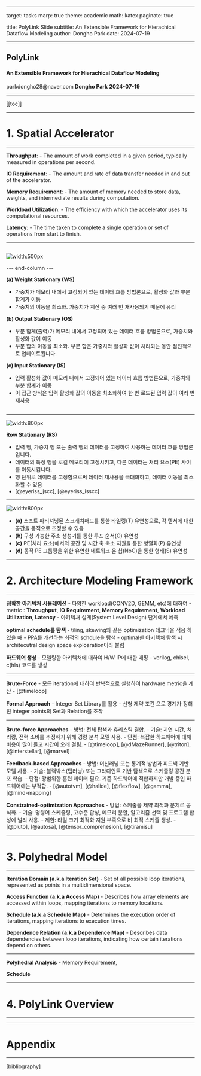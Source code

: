 <hr />
<p>target: tasks
marp: true
theme: academic
math: katex
paginate: true</p>
<p>title: PolyLink Slide
subtitle: An Extensible Framework for Hierachical Dataflow Modeling
author: Dongho Park
date: 2024-07-19</p>
<hr />
<!-- _class: lead -->
<!-- _paginate: false -->

<h2>PolyLink</h2>
<h4>An Extensible Framework for Hierachical Dataflow Modeling</h4>
<p>parkdongho28@naver.com
<strong>Dongho Park</strong>
<strong>2024-07-19</strong></p>
<hr />
<!-- _header: Outline -->

<p>[[toc]]</p>
<hr />
<!-- _class: chapter -->
<!-- _paginate: false -->

<h1><strong>1. Spatial Accelerator</strong></h1>
<hr />
<!-- _header: Key Metrics for Designing DNN Accelerators -->

<p><strong>Throughput</strong>: 
- The amount of work completed in a given period, typically measured in operations per second.</p>
<p><strong>IO Requirement</strong>: 
- The amount and rate of data transfer needed in and out of the accelerator.</p>
<p><strong>Memory Requirement</strong>: 
- The amount of memory needed to store data, weights, and intermediate results during computation.</p>
<p><strong>Workload Utilization</strong>: 
- The efficiency with which the accelerator uses its computational resources.</p>
<p><strong>Latency</strong>: 
- The time taken to complete a single operation or set of operations from start to finish.</p>
<hr />
<!-- _header: Dataflow Optimization -->

<div class="columns"><div class="column">

![width:500px](https://img1.daumcdn.net/thumb/R1280x0/?scode=mtistory2&fname=https%3A%2F%2Fblog.kakaocdn.net%2Fdn%2FkJ34r%2FbtrbW2ernwv%2FRNx3WnjkxkELIHZSTZaXGk%2Fimg.png)

--- end-column ---


**(a) Weight Stationary (WS)**

- 가중치가 메모리 내에서 고정되어 있는 데이터 흐름 방법론으로, 활성화 값과 부분 합계가 이동
- 가중치의 이동을 최소화. 가중치가 계산 중 여러 번 재사용되기 때문에 유리

**(b) Output Stationary (OS)**

- 부분 합계(출력)가 메모리 내에서 고정되어 있는 데이터 흐름 방법론으로, 가중치와 활성화 값이 이동
- 부분 합의 이동을 최소화. 부분 합은 가중치와 활성화 값이 처리되는 동안 점진적으로 업데이트됩니다.

**(c) Input Stationary (IS)**

- 입력 활성화 값이 메모리 내에서 고정되어 있는 데이터 흐름 방법론으로, 가중치와 부분 합계가 이동
- 이 접근 방식은 입력 활성화 값의 이동을 최소화하여 한 번 로드된 입력 값이 여러 번 재사용

</div></div>

<hr />
<!-- _header: Dataflow Optimization(cont.) -->

<p><img alt="width:800px" src="https://img1.daumcdn.net/thumb/R1280x0/?scode=mtistory2&amp;fname=https%3A%2F%2Fblog.kakaocdn.net%2Fdn%2F0OlG9%2FbtrbVmYLGq9%2Fw5H6NqiyralSc65RlOPQ01%2Fimg.png" /></p>
<p><strong>Row Stationary (RS)</strong></p>
<ul>
<li>입력 행, 가중치 행 또는 출력 행의 데이터를 고정하여 사용하는 데이터 흐름 방법론입니다.</li>
<li>데이터의 특정 행을 로컬 메모리에 고정시키고, 다른 데이터는 처리 요소(PE) 사이를 이동시킵니다.</li>
<li>행 단위로 데이터를 고정함으로써 데이터 재사용을 극대화하고, 데이터 이동을 최소화할 수 있음</li>
<li>[@eyeriss_jscc], [@eyeriss_isscc]</li>
</ul>
<hr />
<!-- _header: HW Support for Flexibility -->

<p><img alt="width:800px" src="https://www.sigarch.org/wp-content/uploads/2023/06/Flexibility_Figure4-980x505.jpg" /></p>
<ul>
<li><strong>(a)</strong> 소프트 파티셔닝된 스크래치패드를 통한 타일링(T) 유연성으로, 각 텐서에 대한 공간을 동적으로 조정할 수 있음</li>
<li><strong>(b)</strong> 구성 가능한 주소 생성기를 통한 루프 순서(O) 유연성</li>
<li><strong>(c)</strong> PE(처리 요소)에서의 공간 및 시간 축 축소 지원을 통한 병렬화(P) 유연성</li>
<li><strong>(d)</strong> 동적 PE 그룹핑을 위한 유연한 네트워크 온 칩(NoC)을 통한 형태(S) 유연성</li>
</ul>
<hr />
<!-- _class: chapter -->
<!-- _paginate: false -->

<h1><strong>2. Architecture Modeling Framework</strong></h1>
<hr />
<!-- _header: Key Concepts -->

<p><strong>정확한 아키텍처 시뮬레이션</strong>
- 다양한 workload(CONV2D, GEMM, etc)에 대하여 
- metric : <strong>Throughput</strong>, <strong>IO Requirement</strong>, <strong>Memory Requirement</strong>, <strong>Workload Utilization</strong>, <strong>Latency</strong>
- 아키텍처 설계(System Level Design) 단계에서 예측 </p>
<p><strong>optimal schedule를 탐색</strong>
- tiling, skewing와 같은 optimization 테크닉을 적용 하였을 때 
- PPA를 개선하는 최적의 schdule을 탐색
- optimal한 아키텍처 탐색 시 architecutral design space exploaration이라 불림</p>
<p><strong>하드웨어 생성</strong>
- 모델링한 아키텍처에 대하여 H/W IP에 대한 매핑
- verilog, chisel, c(hls) 코드를 생성</p>
<hr />
<!-- _header: Architecture 시뮬레이션을 위한 2가지 접근법 -->

<p><strong>Brute-Force</strong>
- 모든 iteration에 대하여 반복적으로 실행하여 hardware metric을 계산
- [@timeloop] </p>
<p><strong>Formal Approach</strong> 
- Integer Set Library를 활용
- 선형 제약 조건 으로 경계가 정해진 integer points의 Set과 Relation를 조작</p>
<hr />
<!-- _header: Schedule 탐색을 위한 3가지 접근법 -->

<p><strong>Brute-force Approaches</strong>
- 방법: 전체 탑색과 휴리스틱 결합.
- 기술: 지연 시간, 처리량, 전력 소비를 추정하기 위해 경량 분석 모델 사용.
- 단점: 복잡한 하드웨어에 대해 비용이 많이 들고 시간이 오래 걸림. 
- [@timeloop], [@dMazeRunner], [@triton], [@interstellar], [@marvel]</p>
<p><strong>Feedback-based Approaches</strong>
- 방법: 머신러닝 또는 통계적 방법과 피드백 기반 모델 사용.
- 기술: 블랙박스(딥러닝) 또는 그라디언트 기반 탐색으로 스케줄링 공간 분포 학습.
- 단점: 광범위한 훈련 데이터 필요. 기존 하드웨어에 적합하지만 개발 중인 하드웨어에는 부적합.
- [@autotvm], [@halide], [@flexflow], [@gamma], [@mind-mapping]</p>
<p><strong>Constrained-optimization Approaches</strong>
- 방법: 스케줄을 제약 최적화 문제로 공식화.
- 기술: 명령어 스케줄링, 고수준 합성, 메모리 분할, 알고리즘 선택 및 프로그램 합성에 널리 사용.
- 제한: 타일 크기 최적화 지원 부족으로 비 최적 스케줄 생성.
- [@pluto], [@autosa], [@tensor_comprehesion], [@tiramisu]</p>
<hr />
<!-- _class: chapter -->
<!-- _paginate: false -->

<h1>3. Polyhedral Model</h1>
<hr />
<!-- _header: Key Concepts -->

<p><strong>Iteration Domain (a.k.a Iteration Set)</strong>
- Set of all possible loop iterations, represented as points in a multidimensional space.</p>
<p><strong>Access Function (a.k.a Access Map)</strong>
- Describes how array elements are accessed within loops, mapping iterations to memory locations.</p>
<p><strong>Schedule (a.k.a Schedule Map)</strong>
- Determines the execution order of iterations, mapping iterations to execution times.</p>
<p><strong>Dependence Relation (a.k.a Dependence Map)</strong>
- Describes data dependencies between loop iterations, indicating how certain iterations depend on others.</p>
<hr />
<!-- _header: Analysis vs Schedule -->

<p><strong>Polyhedral Analysis</strong>
- Memory Requirement, </p>
<p><strong>Schedule</strong></p>
<hr />
<!-- _class: chapter -->
<!-- _paginate: false -->

<h1>4. PolyLink Overview</h1>
<hr />
<hr />
<!-- _class: chapter -->
<!-- _paginate: false -->

<h1><strong>Appendix</strong></h1>
<hr />
<!-- _header: Bibliography -->

<p>[bibliography]</p>